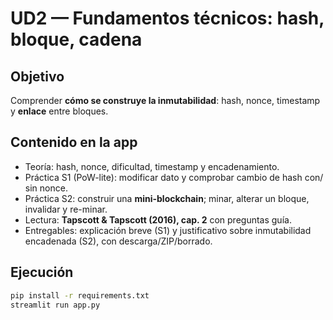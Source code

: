 # UD2 — Fundamentos técnicos: hash, bloque, cadena

## Objetivo
Comprender **cómo se construye la inmutabilidad**: hash, nonce, timestamp y **enlace** entre bloques.

## Contenido en la app
- Teoría: hash, nonce, dificultad, timestamp y encadenamiento.
- Práctica S1 (PoW-lite): modificar dato y comprobar cambio de hash con/ sin nonce.
- Práctica S2: construir una **mini-blockchain**; minar, alterar un bloque, invalidar y re-minar.
- Lectura: **Tapscott & Tapscott (2016), cap. 2** con preguntas guía.
- Entregables: explicación breve (S1) y justificativo sobre inmutabilidad encadenada (S2), con descarga/ZIP/borrado.

## Ejecución
```bash
pip install -r requirements.txt
streamlit run app.py
